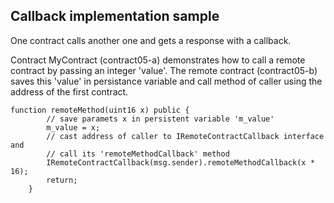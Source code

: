 ## Callback implementation sample
One contract calls another one and gets a response with a callback.

Contract MyContract (contract05-a) demonstrates how to call a remote contract by passing an integer 'value'. 
The remote contract (contract05-b) saves this 'value' in persistance variable and call method of caller using the address of the first contract.
```
function remoteMethod(uint16 x) public {
		// save paramets x in persistent variable 'm_value'
		m_value = x;
		// cast address of caller to IRemoteContractCallback interface and
		// call its 'remoteMethodCallback' method
		IRemoteContractCallback(msg.sender).remoteMethodCallback(x * 16);
		return; 
	}
```

